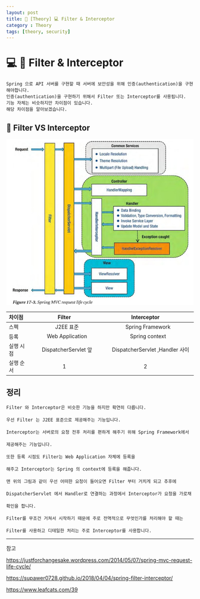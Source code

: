 ```yaml
---
layout: post
title: 📖 [Theory] 💻 Filter & Interceptor
category : Theory
tags: [theory, security]
---
```


# 💻 🔐 Filter & Interceptor

    Spring 으로 API 서버를 구현할 때 서버에 보안성을 위해 인증(authentication)을 구현해야합니다.
    인증(authentication)을 구현하기 위해서 Filter 또는 Interceptor를 사용됩니다.
    기능 자체는 비슷하지만 차이점이 있습니다.
    해당 차이점을 알아보겠습니다.
    
## 🔑 Filter VS Interceptor

![spring-request-lifecycle](/images/2020-5-9/spring-request-lifecycle.jpg)



차이점| Filter | Interceptor |
:------|:---------:|:---------:| 
스펙|　J2EE 표준　|　Spring Framework　|
등록|　Web Application　|　Spring context　|
실행 시점|　DispatcherServlet 앞　|　　DispatcherServlet ,Handler 사이　|
실행 순서|1|2

## 정리

    Filter 와 Interceptor은 비슷한 기능을 하지만 확연히 다릅니다.
    
    우선 Filter 는 J2EE 표준으로 제공해주는 기능입니다.
    
    Interceptor는 서버로의 요청 전후 처리를 편하게 해주기 위해 Spring Framework에서
    
    제공해주는 기능입니다.
    
    또한 등록 시점도 Filter는 Web Application 자체에 등록을 
    
    해주고 Interceptor는 Spring 의 context에 등록을 해줍니다.
    
    맨 위의 그림과 같이 우선 어떠한 요청이 들어오면 Filter 부터 거치게 되고 추후에
    
    DispatcherServlet 에서 Handler로 연결하는 과정에서 Interceptor가 요청을 가로채
    
    확인을 합니다.
    
    Filter를 무조건 거쳐서 시작하기 때문에 주로 전역적으로 무엇인가를 처리해야 할 때는
    
    Filter를 사용하고 디테일한 처리는 주로 Interceptor를 사용합니다.  

-------------------------------------------------

참고

https://justforchangesake.wordpress.com/2014/05/07/spring-mvc-request-life-cycle/

https://supawer0728.github.io/2018/04/04/spring-filter-interceptor/

https://www.leafcats.com/39